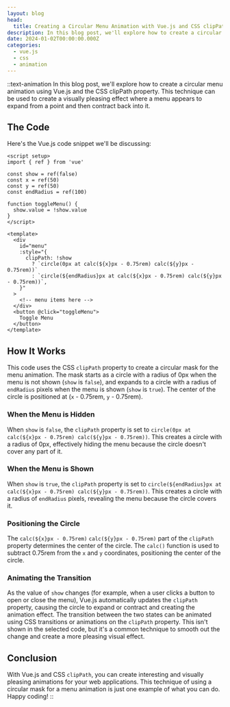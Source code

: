 ```yaml
---
layout: blog
head:
  title: Creating a Circular Menu Animation with Vue.js and CSS clipPath
description: In this blog post, we'll explore how to create a circular menu animation using Vue.js and the CSS clipPath property. This technique can be used to create a visually pleasing effect where a menu appears to expand from a point and then contract back into it.
date: 2024-01-02T00:00:00.000Z
categories:
  - vue.js
  - css
  - animation
---
```


::text-animation
In this blog post, we'll explore how to create a circular menu animation using Vue.js and the CSS clipPath property. This technique can be used to create a visually pleasing effect where a menu appears to expand from a point and then contract back into it.

## The Code

Here's the Vue.js code snippet we'll be discussing:

```vue
<script setup>
import { ref } from 'vue'

const show = ref(false)
const x = ref(50)
const y = ref(50)
const endRadius = ref(100)

function toggleMenu() {
  show.value = !show.value
}
</script>

<template>
  <div
    id="menu"
    :style="{
      clipPath: !show
        ? `circle(0px at calc(${x}px - 0.75rem) calc(${y}px - 0.75rem))`
        : `circle(${endRadius}px at calc(${x}px - 0.75rem) calc(${y}px - 0.75rem))`,
    }"
  >
    <!-- menu items here -->
  </div>
  <button @click="toggleMenu">
    Toggle Menu
  </button>
</template>
```

## How It Works

This code uses the CSS `clipPath` property to create a circular mask for the menu animation. The mask starts as a circle with a radius of 0px when the menu is not shown (`show` is `false`), and expands to a circle with a radius of `endRadius` pixels when the menu is shown (`show` is `true`). The center of the circle is positioned at (`x` - 0.75rem, `y` - 0.75rem).

### When the Menu is Hidden

When `show` is `false`, the `clipPath` property is set to `circle(0px at calc(${x}px - 0.75rem) calc(${y}px - 0.75rem))`. This creates a circle with a radius of 0px, effectively hiding the menu because the circle doesn't cover any part of it.

### When the Menu is Shown

When `show` is `true`, the `clipPath` property is set to `circle(${endRadius}px at calc(${x}px - 0.75rem) calc(${y}px - 0.75rem))`. This creates a circle with a radius of `endRadius` pixels, revealing the menu because the circle covers it.

### Positioning the Circle

The `calc(${x}px - 0.75rem)` `calc(${y}px - 0.75rem)` part of the `clipPath` property determines the center of the circle. The `calc()` function is used to subtract 0.75rem from the `x` and `y` coordinates, positioning the center of the circle.

### Animating the Transition

As the value of `show` changes (for example, when a user clicks a button to open or close the menu), Vue.js automatically updates the `clipPath` property, causing the circle to expand or contract and creating the animation effect. The transition between the two states can be animated using CSS transitions or animations on the `clipPath` property. This isn't shown in the selected code, but it's a common technique to smooth out the change and create a more pleasing visual effect.

## Conclusion

With Vue.js and CSS `clipPath`, you can create interesting and visually pleasing animations for your web applications. This technique of using a circular mask for a menu animation is just one example of what you can do. Happy coding!
::
